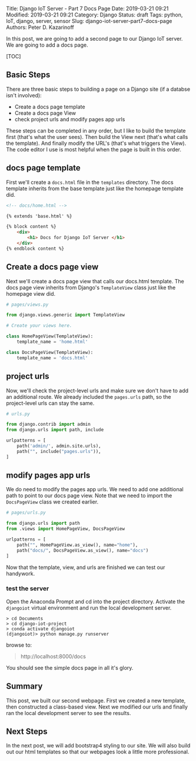 Title: Django IoT Server - Part 7 Docs Page
Date: 2019-03-21 09:21
Modified: 2019-03-21 09:21
Category: Django
Status: draft
Tags: python, IoT, django, server, sensor
Slug: django-iot-server-part7-docs-page
Authors: Peter D. Kazarinoff

In this post, we are going to add a second page to our Django IoT server. We are going to add a docs page.

[TOC]

## Basic Steps

There are three basic steps to building a page on a Django site (if a databse isn't involved):

 * Create a docs page template
 * Create a docs page View
 * check project urls and modify pages app urls

These steps can be completed in any order, but I like to build the template first (that's what the user sees). Then build the View next (that's what calls the template). And finally modify the URL's (that's what triggers the View). The code editor I use is most helpful when the page is built in this order.

## docs page template

First we'll create a ```docs.html``` file in the ```templates``` directory. The docs template inherits from the base template just like the homepage template did. 

```html
<!-- docs/home.html -->

{% extends 'base.html' %}

{% block content %}
    <div>
        <h1> Docs for Django IoT Server </h1>
    </div>
{% endblock content %}

```

## Create a docs page view

Next we'll create a docs page view that calls our docs.html template. The docs page view inherits from Django's ```TemplateView``` class just like the homepage view did. 

```python
# pages/views.py

from django.views.generic import TemplateView

# Create your views here.

class HomePageView(TemplateView):
    template_name = 'home.html'

class DocsPageView(TemplateView):
    template_name = 'docs.html'

```


## project urls

Now, we'll check the project-level urls and make sure we don't have to add an additional route. We already included the ```pages.urls``` path, so the project-level urls can stay the same.

```python
# urls.py

from django.contrib import admin
from django.urls import path, include

urlpatterns = [
    path('admin/', admin.site.urls),
    path("", include("pages.urls")),
]

```

## modify pages app urls

We do need to modify the pages app urls. We need to add one additional path to point to our docs page view. Note that we need to import the ```DocsPageView``` class we created earlier.

```python
# pages/urls.py

from django.urls import path
from .views import HomePageView, DocsPageView

urlpatterns = [
    path("", HomePageView.as_view(), name="home"),
    path("docs/", DocsPageView.as_view(), name="docs")
]

```

Now that the template, view, and urls are finished we can test our handywork.

### test the server

Open the Anaconda Prompt and cd into the project directory. Activate the ```djangoiot``` virtual environment and run the local development server.

```text
> cd Documents
> cd django-iot-project
> conda activate djangoiot
(djangoiot)> python manage.py runserver
```

browse to:

 > http://localhost:8000/docs

You should see the simple docs page in all it's glory.

## Summary

This post, we built our second webpage. First we created a new template, then constructed a class-based view. Next we modified our urls and finally ran the local development server to see the results.

## Next Steps

In the next post, we will add bootstrap4 styling to our site. We will also build out our html templates so that our webpages look a little more professional. 
